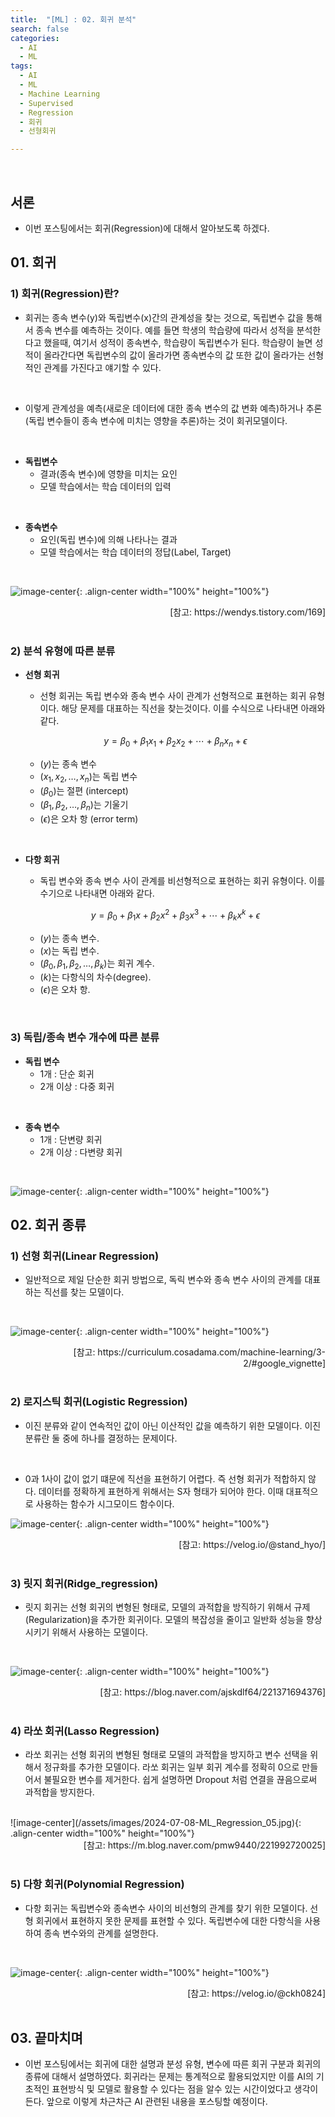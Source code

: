 ```yaml
---
title:  "[ML] : 02. 회귀 분석"
search: false
categories:
  - AI
  - ML
tags:
  - AI
  - ML
  - Machine Learning
  - Supervised
  - Regression
  - 회귀
  - 선형회귀

---
```

<br/>

## 서론
  * 이번 포스팅에서는 회귀(Regression)에 대해서 알아보도록 하겠다.

## 01. 회귀
### 1) 회귀(Regression)란?
  * 회귀는 종속 변수(y)와 독립변수(x)간의 관계성을 찾는 것으로, 독립변수 값을 통해서 종속 변수를 예측하는 것이다. 예를 들면 학생의 학습량에 따라서 성적을 분석한다고 했을때, 여기서 성적이 종속변수, 학습량이 독립변수가 된다. 학습량이 늘면 성적이 올라간다면 독립변수의 값이 올라가면 종속변수의 값 또한 값이 올라가는 선형적인 관계를 가진다고 얘기할 수 있다. 
  <br/>

  * 이렇게 관계성을 예측(새로운 데이터에 대한 종속 변수의 값 변화 예측)하거나 추론(독립 변수들이 종속 변수에 미치는 영향을 추론)하는 것이 회귀모델이다.
  <br/>

  * **독립변수**
    - 결과(종속 변수)에 영향을 미치는 요인
    - 모델 학습에서는 학습 데이터의 입력
  <br/>

  * **종속변수** 
    - 요인(독립 변수)에 의해 나타나는 결과
    - 모델 학습에서는 학습 데이터의 정답(Label, Target) 
  <br/>

  ![image-center](/assets/images/2024-07-08-ML_BASIC_02.jpg){: .align-center width="100%" height="100%"}
  <div style="text-align: right"> [참고: https://wendys.tistory.com/169] </div>
  <br/>

### 2) 분석 유형에 따른 분류
  * **선형 회귀**
    - 선형 회귀는 독립 변수와 종속 변수 사이 관계가 선형적으로 표현하는 회귀 유형이다. 해당 문제를 대표하는 직선을 찾는것이다. 이를 수식으로 나타내면 아래와 같다.

    $$y = \beta_0 + \beta_1 x_1 + \beta_2 x_2 + \cdots + \beta_n x_n + \epsilon$$

    - $( y )$는 종속 변수 
    - $( x_1, x_2, \ldots, x_n )$는 독립 변수
    - $( \beta_0 )$는 절편 (intercept)
    - $( \beta_1, \beta_2, \ldots, \beta_n )$는 기울기
    - $( \epsilon )$은 오차 항 (error term)

  <br/>

  * **다항 회귀**
    - 독립 변수와 종속 변수 사이 관계를 비선형적으로 표현하는 회귀 유형이다. 이를 수기으로 나타내면 아래와 같다.

    $$y = \beta_0 + \beta_1 x + \beta_2 x^2 + \beta_3 x^3 + \cdots + \beta_k x^k + \epsilon $$

    - $( y )$는 종속 변수.
    - $( x )$는 독립 변수.
    - $( \beta_0, \beta_1, \beta_2, \ldots, \beta_k )$는 회귀 계수.
    - $( k )$는 다항식의 차수(degree).
    - $( \epsilon )$은 오차 항.

  <br/>


### 3) 독립/종속 변수 개수에 따른 분류
  * **독립 변수**
    - 1개 : 단순 회귀
    - 2개 이상 : 다중 회귀
  <br/>

  * **종속 변수**
    - 1개 : 단변량 회귀
    - 2개 이상 : 다변량 회귀
  <br/>


  ![image-center](/assets/images/2024-07-08-ML_Regression_01.jpg){: .align-center width="100%" height="100%"}
  <br/>


## 02. 회귀 종류
### 1) 선형 회귀(Linear Regression) 
  - 일반적으로 제일 단순한 회귀 방법으로, 독릭 변수와 종속 변수 사이의 관계를 대표하는 직선를 찾는 모델이다.
  <br/>

  ![image-center](/assets/images/2024-07-08-ML_Regression_03.jpg){: .align-center width="100%" height="100%"}
  <div style="text-align: right"> [참고: https://curriculum.cosadama.com/machine-learning/3-2/#google_vignette] </div>
  <br/>


### 2) 로지스틱 회귀(Logistic Regression) 
  - 이진 분류와 같이 연속적인 값이 아닌 이산적인 값을 예측하기 위한 모델이다. 이진 분류란 둘 중에 하나를 결정하는 문제이다. 
  <br/>

  - 0과 1사이 값이 없기 떄문에 직선을 표현하기 어렵다. 즉 선형 회귀가 적합하지 않다. 데이터를 정확하게 표현하게 위해서는 S자 형태가 되어야 한다. 이때 대표적으로 사용하는 함수가 시그모이드 함수이다. 

  ![image-center](/assets/images/2024-07-08-ML_Regression_02.jpg){: .align-center width="100%" height="100%"}
  <div style="text-align: right"> [참고: https://velog.io/@stand_hyo/] </div>
  <br/>


### 3) 릿지 회귀(Ridge_regression) 
  - 릿지 회귀는 선형 회귀의 변형된 형태로, 모델의 과적합을 방직하기 위해서 규제(Regularization)을 추가한 회귀이다. 모델의 복잡성을 줄이고 일반화 성능을 향상시키기 위해서 사용하는 모델이다.
  <br/>

  ![image-center](/assets/images/2024-07-08-ML_Regression_04.jpg){: .align-center width="100%" height="100%"}
  <div style="text-align: right"> [참고: https://blog.naver.com/ajskdlf64/221371694376] </div>
  <br/>

### 4) 라쏘 회귀(Lasso Regression) 
  - 라쏘 회귀는 선형 회귀의 변형된 형태로 모델의 과적합을 방지하고 변수 선택을 위해서 정규화를 추가한 모델이다. 라쏘 회귀는 일부 회귀 계수를 정확히 0으로 만들어서 불필요한 변수를 제거한다. 쉽게 설명하면 Dropout 처럼 연결을 끊음으로써 과적합을 방지한다.
  <br/>
  ![image-center](/assets/images/2024-07-08-ML_Regression_05.jpg){: .align-center width="100%" height="100%"}
  <div style="text-align: right"> [참고: https://m.blog.naver.com/pmw9440/221992720025] </div>
  <br/>

### 5) 다항 회귀(Polynomial Regression) 
  - 다항 회귀는 독립변수와 종속변수 사이의 비선형의 관계를 찾기 위한 모델이다. 선형 회귀에서 표현하지 못한 문제를 표현할 수 있다. 독립변수에 대한 다항식을 사용하여 종속 변수와의 관계를 설명한다. 
  <br/>

  ![image-center](/assets/images/2024-07-08-ML_Regression_06.jpg){: .align-center width="100%" height="100%"}
  <div style="text-align: right"> [참고: https://velog.io/@ckh0824] </div>
  <br/>

## 03. 끝마치며
  * 이번 포스팅에서는 회귀에 대한 설명과 분성 유형, 변수에 따른 회귀 구분과 회귀의 종류에 대해서 설명하였다. 회귀라는 문제는 통계적으로 활용되었지만 이를 AI의 기초적인 표현방식 및 모델로 활용할 수 있다는 점을 알수 있는 시간이었다고 생각이 든다. 앞으로 이렇게 차근차근 AI 관련된 내용을 포스팅할 예정이다.
